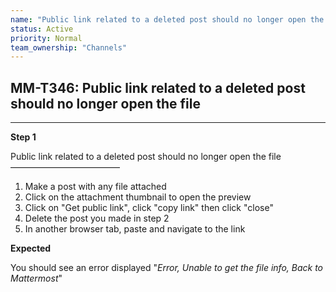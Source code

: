 ```yaml
---
name: "Public link related to a deleted post should no longer open the file"
status: Active
priority: Normal
team_ownership: "Channels"
---
```


## MM-T346: Public link related to a deleted post should no longer open the file

---

**Step 1**

Public link related to a deleted post should no longer open the file\
–––––––––––––––––––––––––

1. Make a post with any file attached
2. Click on the attachment thumbnail to open the preview
3. Click on "Get public link", click "copy link" then click "close"
4. Delete the post you made in step 2
5. In another browser tab, paste and navigate to the link

**Expected**

You should see an error displayed "_Error, Unable to get the file info, Back to Mattermost_"
